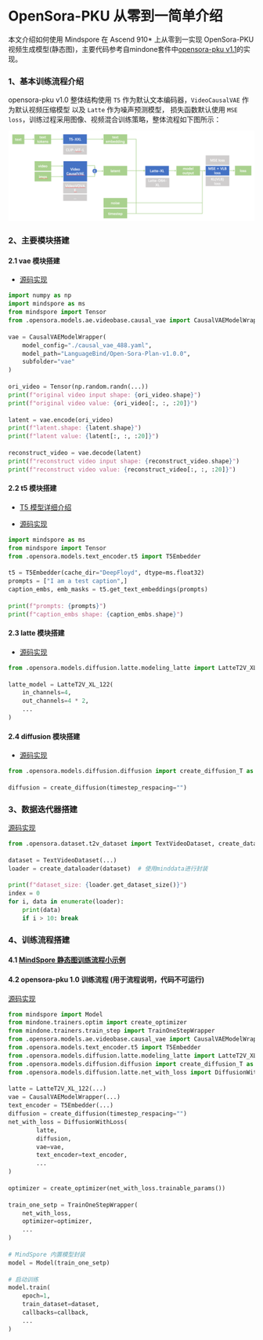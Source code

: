 # OpenSora-PKU 从零到一简单介绍

本文介绍如何使用 Mindspore 在 Ascend 910* 上从零到一实现 OpenSora-PKU 视频生成模型(静态图)，主要代码参考自mindone套件中[opensora-pku v1.1](https://github.com/mindspore-lab/mindone/tree/b3d2a7c5faea702b6a440f488ead0697e84bf502/examples/opensora_pku)的实现。

### 1、基本训练流程介绍

opensora-pku v1.0 整体结构使用 `T5` 作为默认文本编码器，`VideoCausalVAE` 作为默认视频压缩模型 以及 `Latte` 作为噪声预测模型，
损失函数默认使用 `MSE loss`，训练过程采用图像、视频混合训练策略，整体流程如下图所示：

![整体流程图](./imgs/opensora_pku_overview.png)

### 2、主要模块搭建

#### 2.1 vae 模块搭建

- [源码实现](https://github.com/mindspore-lab/mindone/blob/b3d2a7c5faea702b6a440f488ead0697e84bf502/examples/opensora_pku/opensora/models/ae/videobase/causal_vae/__init__.py#L12)

```python
import numpy as np
import mindspore as ms
from mindspore import Tensor
from .opensora.models.ae.videobase.causal_vae import CausalVAEModelWrapper

vae = CausalVAEModelWrapper(
    model_config="./causal_vae_488.yaml",
    model_path="LanguageBind/Open-Sora-Plan-v1.0.0",
    subfolder="vae"
)

ori_video = Tensor(np.random.randn(...))
print(f"original video input shape: {ori_video.shape}")
print(f"original video value: {ori_video[:, :, :20]}")

latent = vae.encode(ori_video)
print(f"latent.shape: {latent.shape}")
print(f"latent value: {latent[:, :, :20]}")

reconstruct_video = vae.decode(latent)
print(f"reconstruct video input shape: {reconstruct_video.shape}")
print(f"reconstruct video value: {reconstruct_video[:, :, :20]}")
```


#### 2.2 t5 模块搭建

- [T5 模型详细介绍](./T5_implement.md)

- [源码实现](https://github.com/mindspore-lab/mindone/blob/b3d2a7c5faea702b6a440f488ead0697e84bf502/examples/opensora_pku/opensora/models/text_encoder/t5.py#L24)

```python
import mindspore as ms
from mindspore import Tensor
from .opensora.models.text_encoder.t5 import T5Embedder

t5 = T5Embedder(cache_dir="DeepFloyd", dtype=ms.float32)
prompts = ["I am a test caption",]
caption_embs, emb_masks = t5.get_text_embeddings(prompts)

print(f"prompts: {prompts}")
print(f"caption_embs shape: {caption_embs.shape}")
```


#### 2.3 latte 模块搭建

- [源码实现](https://github.com/mindspore-lab/mindone/blob/b3d2a7c5faea702b6a440f488ead0697e84bf502/examples/opensora_pku/opensora/models/diffusion/latte/modeling_latte.py#L630)

```python
from .opensora.models.diffusion.latte.modeling_latte import LatteT2V_XL_122

latte_model = LatteT2V_XL_122(
    in_channels=4,
    out_channels=4 * 2,
    ...
)
```

#### 2.4 diffusion 模块搭建

- [源码实现](https://github.com/mindspore-lab/mindone/blob/b3d2a7c5faea702b6a440f488ead0697e84bf502/examples/opensora_pku/opensora/models/diffusion/diffusion/__init__.py#L42)

```python
from .opensora.models.diffusion.diffusion import create_diffusion_T as create_diffusion

diffusion = create_diffusion(timestep_respacing="")
```


### 3、数据迭代器搭建

[源码实现](https://github.com/mindspore-lab/mindone/blob/b3d2a7c5faea702b6a440f488ead0697e84bf502/examples/opensora_pku/opensora/dataset/t2v_dataset.py#L20)

```python
from .opensora.dataset.t2v_dataset import TextVideoDataset, create_dataloader

dataset = TextVideoDataset(...)
loader = create_dataloader(dataset)  # 使用minddata进行封装

print(f"dataset_size: {loader.get_dataset_size()}")
index = 0
for i, data in enumerate(loader):
    print(data)
    if i > 10: break
```


### 4、训练流程搭建

#### 4.1 [MindSpore 静态图训练流程小示例](./docs/MindSpore%20static%20graph%20training%20process%20introduction.md)

#### 4.2 opensora-pku 1.0 训练流程 (用于流程说明，代码不可运行)

[源码实现](https://github.com/mindspore-lab/mindone/blob/b3d2a7c5faea702b6a440f488ead0697e84bf502/examples/opensora_pku/README.md#training)

```python
from mindspore import Model
from mindone.trainers.optim import create_optimizer
from mindone.trainers.train_step import TrainOneStepWrapper
from .opensora.models.ae.videobase.causal_vae import CausalVAEModelWrapper
from .opensora.models.text_encoder.t5 import T5Embedder
from .opensora.models.diffusion.latte.modeling_latte import LatteT2V_XL_122
from .opensora.models.diffusion.diffusion import create_diffusion_T as create_diffusion
from .opensora.models.diffusion.latte.net_with_loss import DiffusionWithLoss

latte = LatteT2V_XL_122(...)
vae = CausalVAEModelWrapper(...)
text_encoder = T5Embedder(...)
diffusion = create_diffusion(timestep_respacing="")
net_with_loss = DiffusionWithLoss(
        latte,
        diffusion,
        vae=vae,
        text_encoder=text_encoder,
        ...
)

optimizer = create_optimizer(net_with_loss.trainable_params())

train_one_setp = TrainOneStepWrapper(
    net_with_loss,
    optimizer=optimizer,
    ...
)

# MindSpore 内置模型封装
model = Model(train_one_setp)

# 启动训练
model.train(
    epoch=1,
    train_dataset=dataset,
    callbacks=callback,
    ...
)
```







